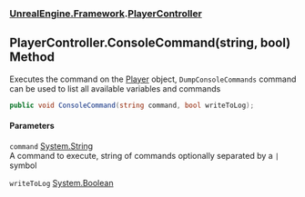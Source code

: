 ### [UnrealEngine.Framework](./UnrealEngine-Framework.md 'UnrealEngine.Framework').[PlayerController](./UnrealEngine-Framework-PlayerController.md 'UnrealEngine.Framework.PlayerController')
## PlayerController.ConsoleCommand(string, bool) Method
Executes the command on the [Player](./UnrealEngine-Framework-Player.md 'UnrealEngine.Framework.Player') object, `DumpConsoleCommands` command can be used to list all available variables and commands  
```csharp
public void ConsoleCommand(string command, bool writeToLog);
```
#### Parameters
<a name='UnrealEngine-Framework-PlayerController-ConsoleCommand(string_bool)-command'></a>
`command` [System.String](https://docs.microsoft.com/en-us/dotnet/api/System.String 'System.String')  
A command to execute, string of commands optionally separated by a `|` symbol  
  
<a name='UnrealEngine-Framework-PlayerController-ConsoleCommand(string_bool)-writeToLog'></a>
`writeToLog` [System.Boolean](https://docs.microsoft.com/en-us/dotnet/api/System.Boolean 'System.Boolean')  
  
  
